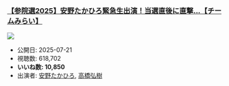 ### [【参院選2025】安野たかひろ緊急生出演！当選直後に直撃...【チームみらい】](https://www.youtube.com/watch?v=SVmdkY3S__E)
[![](https://img.youtube.com/vi/SVmdkY3S__E/sddefault.jpg)](https://www.youtube.com/watch?v=SVmdkY3S__E)
-   公開日: 2025-07-21
-   視聴数: 618,702
-   **いいね数: 10,850**
-   出演者: [安野たかひろ](/rehacq_fan/people/安野たかひろ "wikilink"), [高橋弘樹](/rehacq_fan/people/高橋弘樹 "wikilink")

